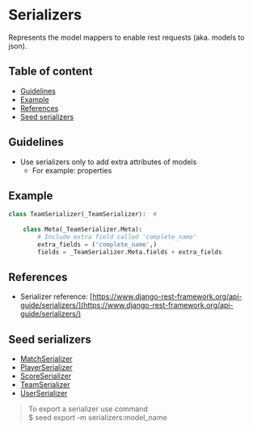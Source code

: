 # Serializers

Represents the model mappers to enable rest requests (aka. models to json).

## Table of content

-  [Guidelines](#guidelines)
-  [Example](#example)
-  [References](#references)
-  [Seed serializers](#seed-serializers)

## Guidelines

-  Use serializers only to add extra attributes of models
   -  For example: properties

## Example

```python
class TeamSerializer(_TeamSerializer):  #
    
    class Meta(_TeamSerializer.Meta):
        # Include extra field called 'complete_name'
        extra_fields = ('complete_name',)
        fields = _TeamSerializer.Meta.fields + extra_fields
```

## References

- Serializer reference: [https://www.django-rest-framework.org/api-guide/serializers/](https://www.django-rest-framework.org/api-guide/serializers/)

## Seed serializers

-  [MatchSerializer](../seed/serializers/match.py)
-  [PlayerSerializer](../seed/serializers/player.py)
-  [ScoreSerializer](../seed/serializers/score.py)
-  [TeamSerializer](../seed/serializers/team.py)
-  [UserSerializer](../seed/serializers/user.py)

> To export a serializer use command \
> $ seed export -m serializers:model_name
